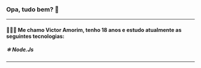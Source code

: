 ### Opa, tudo bem? 👋
<hr />

<h4>👨🏻‍💻 Me chamo Victor Amorim, tenho 18 anos e estudo atualmente as seguintes tecnologias:</h3>

<h5>⚛️ Node.Js</h5>

<hr />

